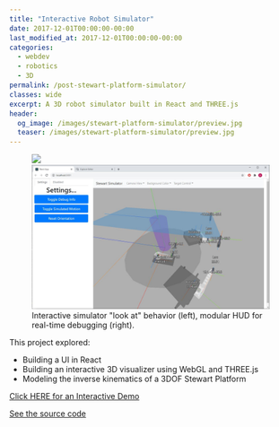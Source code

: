 ```yaml
---
title: "Interactive Robot Simulator"
date: 2017-12-01T00:00:00-00:00
last_modified_at: 2017-12-01T00:00:00-00:00
categories:
  - webdev
  - robotics
  - 3D
permalink: /post-stewart-platform-simulator/
classes: wide
excerpt: A 3D robot simulator built in React and THREE.js
header:
  og_image: /images/stewart-platform-simulator/preview.jpg
  teaser: /images/stewart-platform-simulator/preview.jpg
---
```


<figure class="half">
  <a href="https://dcyoung.github.io/3dof-stewart-simulator/">
    <img src="https://raw.githubusercontent.com/dcyoung/3dof-stewart-simulator/90d4fdd3cc0b015444b43767d3137820594c0b6a/docs/images/motion.gif">
  </a>
  <a href="https://dcyoung.github.io/3dof-stewart-simulator/">
    <img src="https://raw.githubusercontent.com/dcyoung/3dof-stewart-simulator/90d4fdd3cc0b015444b43767d3137820594c0b6a/docs/images/debug_hud.jpg">
  </a>
  <figcaption>Interactive simulator "look at" behavior (left), modular HUD for real-time debugging (right).</figcaption>
</figure>

​​This project explored:

- Building a UI in React
- Building an interactive 3D visualizer using WebGL and THREE.js
- Modeling the inverse kinematics of a 3DOF Stewart Platform

[Click HERE for an Interactive Demo](https://dcyoung.github.io/3dof-stewart-simulator/)

[See the source code](https://github.com/dcyoung/3dof-stewart-simulator)
